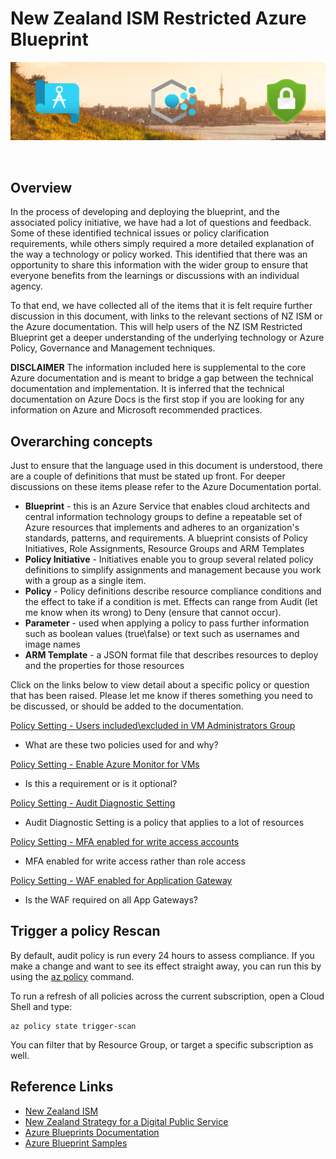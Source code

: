 # New Zealand ISM Restricted Azure Blueprint
![banner]

<br/>

## Overview

In the process of developing and deploying the blueprint, and the associated policy initiative, we have had a lot of questions and feedback.  Some of these identified technical issues or policy clarification requirements, while others simply required a more detailed explanation of the way a technology or policy worked.  This identified that there was an opportunity to share this information with the wider group to ensure that everyone benefits from the learnings or discussions with an individual agency.

To that end, we have collected all of the items that it is felt require further discussion in this document, with links to the relevant sections of NZ ISM or the Azure documentation.  This will help users of the NZ ISM Restricted Blueprint get a deeper understanding of the underlying technology or Azure Policy, Governance and Management techniques.

**DISCLAIMER** 
The information included here is supplemental to the core Azure documentation and is meant to bridge a gap between the technical documentation and implementation.  It is inferred that the technical documentation on Azure Docs is the first stop if you are looking for any information on Azure and Microsoft recommended practices.

## Overarching concepts

Just to ensure that the language used in this document is understood, there are a couple of definitions that must be stated up front.  For deeper discussions on these items please refer to the Azure Documentation portal.

* **Blueprint** - this is an Azure Service that enables cloud architects and central information technology groups to define a repeatable set of Azure resources that implements and adheres to an organization's standards, patterns, and requirements.  A blueprint consists of Policy Initiatives, Role Assignments, Resource Groups and ARM Templates
* **Policy Initiative** - Initiatives enable you to group several related policy definitions to simplify assignments and management because you work with a group as a single item.
* **Policy** - Policy definitions describe resource compliance conditions and the effect to take if a condition is met.  Effects can range from Audit (let me know when its wrong) to Deny (ensure that cannot occur).
* **Parameter** - used when applying a policy to pass further information such as boolean values (true\false) or text such as usernames and image names
* **ARM Template** - a JSON format file that describes resources to deploy and the properties for those resources

Click on the links below to view detail about a specific policy or question that has been raised.  Please let me know if theres something you need to be discussed, or should be added to the documentation.

[Policy Setting - Users included\excluded in VM Administrators Group][policyvmadmins]
* What are these two policies used for and why?

[Policy Setting - Enable Azure Monitor for VMs][policyenableam]
* Is this a requirement or is it optional?

[Policy Setting - Audit Diagnostic Setting][policyauditdiag]
* Audit Diagnostic Setting is a policy that applies to a lot of resources

[Policy Setting - MFA enabled for write access accounts][policymfawrite]
* MFA enabled for write access rather than role access

[Policy Setting - WAF enabled for Application Gateway][policywafenabled]
* Is the WAF required on all App Gateways?

## Trigger a policy Rescan
By default, audit policy is run every 24 hours to assess compliance.  If you make a change and want to see its effect straight away, you can run this by using the [az policy][AZTriggerScan] command.  

To run a refresh of all policies across the current subscription, open a Cloud Shell and type:

    az policy state trigger-scan

You can filter that by Resource Group, or target a specific subscription as well.

## Reference Links
* [New Zealand ISM][NZISM]
* [New Zealand Strategy for a Digital Public Service][NZGovDigital]
* [Azure Blueprints Documentation][AzureBP]
* [Azure Blueprint Samples][AzureBPSamples]

<!-- Local -->
[Banner]: images/banner.png
[policyvmadmins]: https://github.com/BevanSin/nzismdocs/blob/master/policyvmadmins.md
[policyenableam]: https://github.com/BevanSin/nzismdocs/blob/master/policyenableam.md
[policyauditdiag]: https://github.com/BevanSin/nzismdocs/blob/master/policyauditdiag.md
[policymfawrite]: https://github.com/BevanSin/nzismdocs/blob/master/policymfawrite.md
[policywafenabled]: https://github.com/BevanSin/nzismdocs/blob/master/policywafenabled.md

<!-- External -->
[NZISM]: https://www.nzism.gcsb.govt.nz/ism-document
[AzureBP]: https://docs.microsoft.com/en-us/azure/governance/blueprints/overview
[AzureBPSamples]: https://docs.microsoft.com/en-us/azure/governance/blueprints/samples/
[NZGovDigital]: https://www.digital.govt.nz/digital-government/strategy/strategy-summary/strategy-for-a-digital-public-service/
[CID1829]: https://www.nzism.gcsb.govt.nz/ism-document#1829
[AzureArc]: https://docs.microsoft.com/en-us/azure/azure-arc/
[AZTriggerScan]: https://docs.microsoft.com/en-us/cli/azure/policy/state?view=azure-cli-latest#az_policy_state_trigger_scan